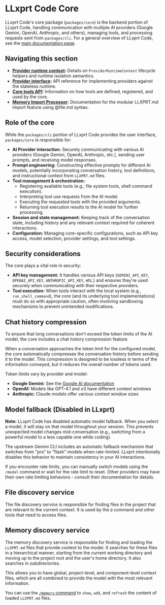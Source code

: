 # LLxprt Code Core

LLxprt Code's core package (`packages/core`) is the backend portion of LLxprt Code, handling communication with multiple AI providers (Google Gemini, OpenAI, Anthropic, and others), managing tools, and processing requests sent from `packages/cli`. For a general overview of LLxprt Code, see the [main documentation page](../index.md).

## Navigating this section

- **[Provider runtime context](./provider-runtime-context.md):** Details on `ProviderRuntimeContext` lifecycle helpers and runtime isolation semantics.
- **[Provider interface](./provider-interface.md):** API reference for implementing providers against the stateless runtime.
- **[Core tools API](./tools-api.md):** Information on how tools are defined, registered, and used by the core.
- **[Memory Import Processor](./memport.md):** Documentation for the modular LLXPRT.md import feature using @file.md syntax.

## Role of the core

While the `packages/cli` portion of LLxprt Code provides the user interface, `packages/core` is responsible for:

- **AI Provider interaction:** Securely communicating with various AI providers (Google Gemini, OpenAI, Anthropic, etc.), sending user prompts, and receiving model responses.
- **Prompt engineering:** Constructing effective prompts for different AI models, potentially incorporating conversation history, tool definitions, and instructional context from `LLXPRT.md` files.
- **Tool management & orchestration:**
  - Registering available tools (e.g., file system tools, shell command execution).
  - Interpreting tool use requests from the AI model.
  - Executing the requested tools with the provided arguments.
  - Returning tool execution results to the AI model for further processing.
- **Session and state management:** Keeping track of the conversation state, including history and any relevant context required for coherent interactions.
- **Configuration:** Managing core-specific configurations, such as API key access, model selection, provider settings, and tool settings.

## Security considerations

The core plays a vital role in security:

- **API key management:** It handles various API keys (`GEMINI_API_KEY`, `OPENAI_API_KEY`, `ANTHROPIC_API_KEY`, etc.) and ensures they're used securely when communicating with their respective providers.
- **Tool execution:** When tools interact with the local system (e.g., `run_shell_command`), the core (and its underlying tool implementations) must do so with appropriate caution, often involving sandboxing mechanisms to prevent unintended modifications.

## Chat history compression

To ensure that long conversations don't exceed the token limits of the AI model, the core includes a chat history compression feature.

When a conversation approaches the token limit for the configured model, the core automatically compresses the conversation history before sending it to the model. This compression is designed to be lossless in terms of the information conveyed, but it reduces the overall number of tokens used.

Token limits vary by provider and model:

- **Google Gemini:** See the [Google AI documentation](https://ai.google.dev/gemini-api/docs/models)
- **OpenAI:** Models like GPT-4.1 and o3 have different context windows
- **Anthropic:** Claude models offer various context window sizes

## Model fallback (Disabled in LLxprt)

**Note:** LLxprt Code has disabled automatic model fallback. When you select a model, it will stay on that model throughout your session. This prevents unexpected model changes mid-conversation (e.g., switching from a powerful model to a less capable one while coding).

The upstream Gemini CLI includes an automatic fallback mechanism that switches from "pro" to "flash" models when rate-limited. LLxprt intentionally disables this behavior to maintain consistency in your AI interactions.

If you encounter rate limits, you can manually switch models using the `/model` command or wait for the rate limit to reset. Other providers may have their own rate limiting behaviors - consult their documentation for details.

## File discovery service

The file discovery service is responsible for finding files in the project that are relevant to the current context. It is used by the `@` command and other tools that need to access files.

## Memory discovery service

The memory discovery service is responsible for finding and loading the `LLXPRT.md` files that provide context to the model. It searches for these files in a hierarchical manner, starting from the current working directory and moving up to the project root and the user's home directory. It also searches in subdirectories.

This allows you to have global, project-level, and component-level context files, which are all combined to provide the model with the most relevant information.

You can use the [`/memory` command](../cli/commands.md) to `show`, `add`, and `refresh` the content of loaded `LLXPRT.md` files.
